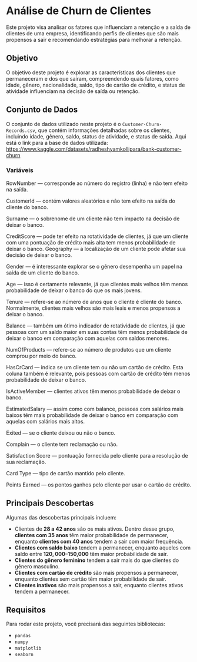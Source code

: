 # Análise de Churn de Clientes

Este projeto visa analisar os fatores que influenciam a retenção e a saída de clientes de uma empresa, identificando perfis de clientes que são mais propensos a sair e recomendando estratégias para melhorar a retenção.

## Objetivo

O objetivo deste projeto é explorar as características dos clientes que permaneceram e dos que saíram, compreendendo quais fatores, como idade, gênero, nacionalidade, saldo, tipo de cartão de crédito, e status de atividade influenciam na decisão de saída ou retenção.

## Conjunto de Dados

O conjunto de dados utilizado neste projeto é o `Customer-Churn-Records.csv`, que contém informações detalhadas sobre os clientes, incluindo idade, gênero, saldo, status de atividade, e status de saída.
Aqui está o link para a base de dados utilizada: https://www.kaggle.com/datasets/radheshyamkollipara/bank-customer-churn

### Variáveis

RowNumber — corresponde ao número do registro (linha) e não tem efeito na saída.

CustomerId — contém valores aleatórios e não tem efeito na saída do cliente do banco.

Surname — o sobrenome de um cliente não tem impacto na decisão de deixar o banco.

CreditScore — pode ter efeito na rotatividade de clientes, já que um cliente com uma pontuação de crédito mais alta tem menos probabilidade de deixar o banco.
Geography — a localização de um cliente pode afetar sua decisão de deixar o banco.

Gender — é interessante explorar se o gênero desempenha um papel na saída de um cliente do banco.

Age — isso é certamente relevante, já que clientes mais velhos têm menos probabilidade de deixar o banco do que os mais jovens.

Tenure — refere-se ao número de anos que o cliente é cliente do banco. Normalmente, clientes mais velhos são mais leais e menos propensos a deixar o banco.

Balance — também um ótimo indicador de rotatividade de clientes, já que pessoas com um saldo maior em suas contas têm menos probabilidade de deixar o banco em comparação com aquelas com saldos menores.

NumOfProducts — refere-se ao número de produtos que um cliente comprou por meio do banco.

HasCrCard — indica se um cliente tem ou não um cartão de crédito. Esta coluna também é relevante, pois pessoas com cartão de crédito têm menos probabilidade de deixar o banco.

IsActiveMember — clientes ativos têm menos probabilidade de deixar o banco.

EstimatedSalary — assim como com balance, pessoas com salários mais baixos têm mais probabilidade de deixar o banco em comparação com aquelas com salários mais altos.

Exited — se o cliente deixou ou não o banco.

Complain — o cliente tem reclamação ou não.

Satisfaction Score — pontuação fornecida pelo cliente para a resolução de sua reclamação.

Card Type — tipo de cartão mantido pelo cliente.

Points Earned — os pontos ganhos pelo cliente por usar o cartão de crédito.

## Principais Descobertas

Algumas das descobertas principais incluem:

- Clientes de **28 a 42 anos** são os mais ativos. Dentro desse grupo, **clientes com 35 anos** têm maior probabilidade de permanecer, enquanto **clientes com 40 anos** tendem a sair com maior frequência.
- **Clientes com saldo baixo** tendem a permanecer, enquanto aqueles com saldo entre **$120,000–$150,000** têm maior probabilidade de sair.
- **Clientes do gênero feminino** tendem a sair mais do que clientes do gênero masculino.
- **Clientes com cartão de crédito** são mais propensos a permanecer, enquanto clientes sem cartão têm maior probabilidade de sair.
- **Clientes inativos** são mais propensos a sair, enquanto clientes ativos tendem a permanecer.

## Requisitos

Para rodar este projeto, você precisará das seguintes bibliotecas:

- `pandas`
- `numpy`
- `matplotlib`
- `seaborn`
